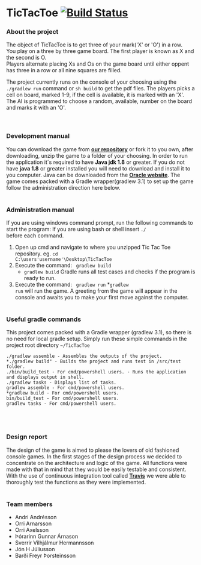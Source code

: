 # TicTacToe [![Build Status](https://travis-ci.com/OArnarsson/TDD-TicTacToe.svg?token=cXTkx6Qw1Hk5t2yqmrmW&branch=master)](https://travis-ci.com/OArnarsson/TDD-TicTacToe)
### About the project
The object of TicTacToe is to get three of your mark('X' or 'O') in a row.  
You play on a three by three game board. The first player is known as X and the second is O.  
Players alternate placing Xs and Os on the game board until either oppent has three in a row or all nine squares are filled.  

The project currently runs on the console of your choosing using the <code>./gradlew run</code> command 
or <code>sh build</code> to get the pdf files.
The players picks a cell on board, marked 1-9, if the cell is available, it is marked with an 'X'.  
The AI is programmed to choose a random, available, number on the board and marks it with an 'O'.  
<br><br>

### Development manual
You can download the game from [**our repository**](https://github.com/OArnarsson/TicTacToe) or fork it to you own, after downloading, unzip the game to a folder of your choosing. 
In order to run the application it´s required to have **Java jdk 1.8** or greater. If you do not have **java 1.8** or greater installed you will need to download and install it to you computer. Java can be downloaded from the [**Oracle website**](http://www.oracle.com/technetwork/java/javase/downloads/jdk8-downloads-2133151.html). 
The game comes packed with a Gradle wrapper(gradlew 3.1) to set up the game follow the administration direction here below.
<br><br>

### Administration manual
If you are using windows command prompt, run the following commands to start the program: If you are using bash or shell insert <code>./   </code> before each command.
1. Open up cmd and navigate to where you unzipped Tic Tac Toe repository. eg. <code>cd  C:\users\'username'\Desktop\TicTacToe</code>
2. Execute the command: <code> gradlew build</code>
    * <code>gradlew build</code> Gradle runs all test cases and checks if the program is ready to run.
3. Execute the command: <code> gradlew run</code>
    *<code>gradlew run</code> will run the game. A greeting from the game will appear in the console and awaits you to make your first move against the computer.
<br><br>

### Useful gradle commands
This project comes packed with a Gradle wrapper (gradlew 3.1), so there is no need for local gradle setup.
Simply run these simple commands in the project root directory <code>~/TicTacToe</code>
~~~~
./gradlew assemble - Assembles the outputs of the project.
*./gradlew build" - Builds the project and runs test in /src/test folder.
./bin/build_test - For cmd/powershell users. - Runs the application and displays output in shell.
./gradlew tasks - Displays list of tasks.
gradlew assemble - For cmd/powershell users.
*gradlew build - For cmd/powershell users.
bin/build_test - For cmd/powershell users.
gradlew tasks - For cmd/powershell users.
~~~~
<br><br>

### Design report
The design of the game is aimed to please the lovers of old fashioned console games.
In the first stages of the design process we decided to concentrate on the architecture and logic of the game. All functions were made with that in mind that they would be easily testable and consistent. With the use of continuous integration tool called [**Travis**](https://travis-ci.org/) we were able to thoroughly test the functions as they were implemented.
<br><br>

### Team members
- Andri Andrésson 
- Orri Arnarsson
- Orri Axelsson
- Þórarinn Gunnar Árnason
- Sverrir Vilhjálmur Hermannsson
- Jón H Júlíusson
- Barði Freyr Þorsteinsson

